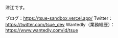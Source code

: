 津江です。

ブログ：https://tsue-sandbox.vercel.app/
Twitter：https://twitter.com/tsue_dev
Wantedly（業務経歴）：https://www.wantedly.com/id/tsue
